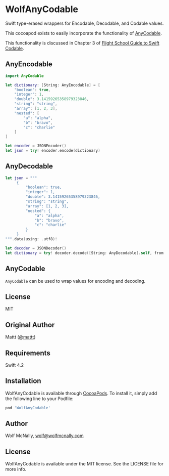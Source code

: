 # WolfAnyCodable

Swift type-erased wrappers for Encodable, Decodable, and Codable values.

This cocoapod exists to easily incorporate the functionality of [AnyCodable](https://github.com/Flight-School/AnyCodable).

This functionality is discussed in Chapter 3 of [Flight School Guide to Swift Codable](https://gumroad.com/l/codable).

## AnyEncodable

```swift
import AnyCodable

let dictionary: [String: AnyEncodable] = [
    "boolean": true,
    "integer": 1,
    "double": 3.14159265358979323846,
    "string": "string",
    "array": [1, 2, 3],
    "nested": [
        "a": "alpha",
        "b": "bravo",
        "c": "charlie"
    ]
]

let encoder = JSONEncoder()
let json = try! encoder.encode(dictionary)
```

## AnyDecodable

```swift
let json = """
     {
         "boolean": true,
         "integer": 1,
         "double": 3.14159265358979323846,
         "string": "string",
         "array": [1, 2, 3],
         "nested": {
             "a": "alpha",
             "b": "bravo",
             "c": "charlie"
         }
     }
""".data(using: .utf8)!

let decoder = JSONDecoder()
let dictionary = try! decoder.decode([String: AnyDecodable].self, from: json)
```

## AnyCodable

`AnyCodable` can be used to wrap values for encoding and decoding.

## License

MIT

## Original Author

Mattt ([@mattt](https://twitter.com/mattt))

## Requirements

Swift 4.2

## Installation

WolfAnyCodable is available through [CocoaPods](https://cocoapods.org). To install
it, simply add the following line to your Podfile:

```ruby
pod 'WolfAnyCodable'
```

## Author

Wolf McNally, wolf@wolfmcnally.com

## License

WolfAnyCodable is available under the MIT license. See the LICENSE file for more info.
